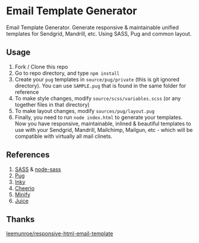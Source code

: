 # Email Template Generator

Email Template Generator. Generate responsive & maintainable unified templates for Sendgrid, Mandrill, etc. Using SASS, Pug and common layout.

## Usage

1. Fork / Clone this repo
1. Go to repo directory, and type `npm install`
1. Create your `pug` templates in `source/pug/private` (this is git ignored directory). You can use `SAMPLE.pug` that is found in the same folder for reference
1. To make style changes, modify `source/scss/variables.scss` (or any together files in that directory)
1. To make layout changes, modify `sources/pug/layout.pug`
1. Finally, you need to run `node index.html` to generate your templates. Now you have responsive, maintainable, inlined & beautiful templates to use with your Sendgrid, Mandrill, Mailchimp, Mailgun, etc -  which will be compatible with virtually all mail clinets.


## References

1. [SASS](http://sass-lang.com/) & [node-sass](https://github.com/sass/node-sass)
1. [Pug](https://github.com/pugjs/pug)
1. [Inky](http://foundation.zurb.com/emails.html)
1. [Cheerio](http://cheerio.js.org/)
1. [Minify](https://github.com/kangax/html-minifier)
1. [Juice](https://github.com/Automattic/juice)

## Thanks
[leemunroe/responsive-html-email-template](https://github.com/leemunroe/responsive-html-email-template)
